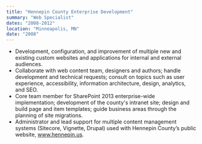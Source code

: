 ```yaml
---
title: "Hennepin County Enterprise Development"
summary: "Web Specialist"
dates: "2008-2012"
location: "Minneapolis, MN"
date: "2008"
---
```

- Development, configuration, and improvement of multiple new
and existing custom websites and applications for internal and
external audiences.
- Collaborate with web content team, designers and authors;
handle development and technical requests; consult on topics
such as user experience, accessibility, information architecture,
design, analytics, and SEO.
- Core team member for SharePoint 2013 enterprise-wide
implementation; development of the county's intranet site;
design and build page and item templates; guide business areas
through the planning of site migrations.
- Administrator and lead support for multiple content
management systems (Sitecore, Vignette, Drupal) used with
Hennepin County’s public website, www.hennepin.us.